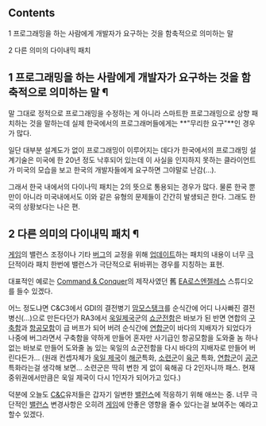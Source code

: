 ## Contents

    

1 프로그래밍을 하는 사람에게 개발자가 요구하는 것을 함축적으로 의미하는 말

2 다른 의미의 다이내믹 패치

## 1 프로그래밍을 하는 사람에게 개발자가 요구하는 것을 함축적으로 의미하는 말 ¶

말 그대로 정적으로 프로그래밍을 수정하는 게 아니라 스마트한 프로그래밍으로 상향 패치하는 것을 말하는데 실제 한국에서의 프로그래머들에게는
**"무리한 요구"**인 경우가 많다.

  

일단 대부분 설계도가 없이 프로그래밍이 이루어지는 데다가 한국에서의 프로그래밍 설계기술은 미국에 한 20년 정도 낙후되어 있는데 이 사실을
인지하지 못하는 클라이언트가 미국의 모습을 보고 한국의 개발자들에게 요구하면 그야말로 난감(…).  

  

그래서 한국 내에서의 다이나믹 패치는 2의 뜻으로 통용되는 경우가 많다. 물론 한국 뿐만이 아니라 미국내에서도 이와 같은 유형의 문제들이
간간히 발생되곤 한다. 그래도 한국의 상황보다는 나은 편.  

## 2 다른 의미의 다이내믹 패치 ¶

[게임](%EA%B2%8C%EC%9E%84.md)의 밸런스 조정이나 기타 [버그](%EB%B2%84%EA%B7%B8.md)의
교정을 위해 [업데이트](%EC%97%85%EB%8D%B0%EC%9D%B4%ED%8A%B8.md)하는 패치의 내용이 너무
[극단](%EA%B7%B9%EB%8B%A8.md)적이라 패치 한번에 밸런스가 극단적으로 뒤바뀌는 경우를 지칭하는 표현.

  

대표적인 예로는 [Command & Conquer](Command%20%26%20Conquer.md)의 제작사였던 舊 [EA로스엔젤레스](EA%20%EB%A1%9C%EC%8A%A4%EC%97%94%EC%A0%A4%EB%A0%88%EC%8A%A4.md)
스튜디오를 들수 있겠다.

  

어느 정도냐면 C&C3에서 GDI의 결전병기 [맘모스탱크](%EB%A7%98%EB%AA%A8%EC%8A%A4%20%ED%83%B1%ED%81%AC.md)를 순식간에 어디 나사빠진
결전병신(...)으로 만든다던가 RA3에서 [욱일제국](%EC%9A%B1%EC%9D%BC%20%EC%A0%9C%EA%B5%AD.md)군의 [쇼군전함](%EC%87%BC%EA%B5%B0%20%EC%A0%84%ED%95%A8.md)은 바보가 된 반면 연합의
[구축함](%EA%B5%AC%EC%B6%95%ED%95%A8.md)과
[항공모함](%ED%95%AD%EA%B3%B5%EB%AA%A8%ED%95%A8.md)이 급 버프가 되어 버려 순식간에
[연합군](%EC%97%B0%ED%95%A9%EA%B5%B0.md)이 바다의 지배자가 되었다가 나중에 버그라면서 구축함을 약하게 만들어
혼자만 사기급인 항공모함을 도와줄 놈 하나 없는 바보로 만들어 도와줄 놈 있는 욱일의 쇼군전함을 다시 바다의 지배자로 만들어 버린다든가...
(원래 컨셉자체가 [욱일 제국](%EC%9A%B1%EC%9D%BC%20%EC%A0%9C%EA%B5%AD.md)이
[해군](%ED%95%B4%EA%B5%B0.md)특화, [소련군](%EC%86%8C%EB%A0%A8%EA%B5%B0.md)이
[육군](%EC%9C%A1%EA%B5%B0.md) 특화, [연합군](%EC%97%B0%ED%95%A9%EA%B5%B0.md)이
[공군](%EA%B3%B5%EA%B5%B0.md) 특화라는걸 생각해 보면... 소련군은 딱히 변한 게 없이 육해공 다 2인자니까 패스.
현재 중위권에서만큼은 욱일 제국이 다시 1인자가 되어가고 있다.)

  

덕분에 오늘도 [C&C](C%26C.md)유저들은 갑자기 일변한
[밸런스](%EB%B0%B8%EB%9F%B0%EC%8A%A4.md)에 적응하기 위해 애쓰는 중. 너무 극단적인
[밸런스](%EB%B0%B8%EB%9F%B0%EC%8A%A4.md) 변경사항은 오히려
[게임](%EA%B2%8C%EC%9E%84.md)에 안좋은 영향을 줄수 있다는걸 보여주는 예라고 할수 있겠다.


